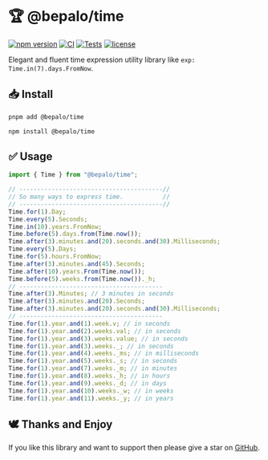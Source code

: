 # 🏆 @bepalo/time

[![npm version](https://img.shields.io/npm/v/@bepalo/time.svg)](https://www.npmjs.com/package/@bepalo/time)
[![CI](https://github.com/nati-esh-zed/bepalo--time/actions/workflows/ci.yaml/badge.svg)](https://github.com/nati-esh-zed/bepalo--time/actions)
[![Tests](https://img.shields.io/github/actions/workflow/status/nati-esh-zed/bepalo--time/ci.yaml?label=tests&style=flat-square)](https://github.com/nati-esh-zed/bepalo--time/actions/workflows/ci.yaml.yml)
[![license](https://img.shields.io/npm/l/@bepalo/time.svg)](LICENSE)

Elegant and fluent time expression utility library like `exp: Time.in(7).days.FromNow`.

## 📥 Install

```bash
pnpm add @bepalo/time
```

```bash
npm install @bepalo/time
```

## ✅ Usage

```js
import { Time } from "@bepalo/time";

// ----------------------------------------//
// So many ways to express time.           //
// ----------------------------------------//
Time.for(1).Day;
Time.every(5).Seconds;
Time.in(10).years.FromNow;
Time.before(5).days.from(Time.now());
Time.after(3).minutes.and(20).seconds.and(30).Milliseconds;
Time.every(5).Days;
Time.for(5).hours.FromNow;
Time.after(3).minutes.and(45).Seconds;
Time.after(10).years.From(Time.now());
Time.before(5).weeks.from(Time.now())._h;
// ----------------------------------------
Time.after(3).Minutes; // 3 minutes in seconds
Time.after(3).minutes.and(20).Seconds;
Time.after(3).minutes.and(20).seconds.and(30).Milliseconds;
// ----------------------------------------
Time.for(1).year.and(1).week.v; // in seconds
Time.for(1).year.and(2).weeks.val; // in seconds
Time.for(1).year.and(3).weeks.value; // in seconds
Time.for(1).year.and(3).weeks._; // in seconds
Time.for(1).year.and(4).weeks._ms; // in milliseconds
Time.for(1).year.and(5).weeks._s; // in seconds
Time.for(1).year.and(7).weeks._m; // in minutes
Time.for(1).year.and(8).weeks._h; // in hours
Time.for(1).year.and(9).weeks._d; // in days
Time.for(1).year.and(10).weeks._w; // in weeks
Time.for(1).year.and(11).weeks._y; // in years
```

## 🕊️ Thanks and Enjoy

If you like this library and want to support then please give a star on [GitHub](https://github.com/nati-esh-zed/bepalo--time).
